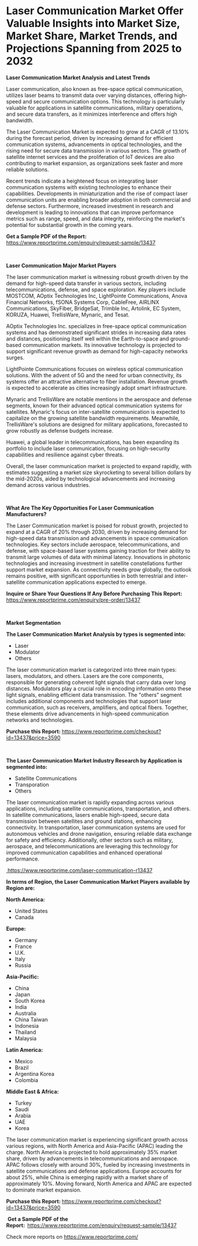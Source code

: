 <p><h1>Laser Communication Market Offer Valuable Insights into Market Size, Market Share, Market Trends, and Projections Spanning from 2025 to 2032</h1></p><p><strong>Laser Communication Market Analysis and Latest Trends</strong></p>
<p><p>Laser communication, also known as free-space optical communication, utilizes laser beams to transmit data over varying distances, offering high-speed and secure communication options. This technology is particularly valuable for applications in satellite communications, military operations, and secure data transfers, as it minimizes interference and offers high bandwidth.</p><p>The Laser Communication Market is expected to grow at a CAGR of 13.10% during the forecast period, driven by increasing demand for efficient communication systems, advancements in optical technologies, and the rising need for secure data transmission in various sectors. The growth of satellite internet services and the proliferation of IoT devices are also contributing to market expansion, as organizations seek faster and more reliable solutions.</p><p>Recent trends indicate a heightened focus on integrating laser communication systems with existing technologies to enhance their capabilities. Developments in miniaturization and the rise of compact laser communication units are enabling broader adoption in both commercial and defense sectors. Furthermore, increased investment in research and development is leading to innovations that can improve performance metrics such as range, speed, and data integrity, reinforcing the market's potential for substantial growth in the coming years.</p></p>
<p><strong>Get a Sample PDF of the Report:&nbsp;</strong> <a href="https://www.reportprime.com/enquiry/request-sample/13437?utm_campaign=2515&utm_medium=2&utm_source=Github&utm_content=ia&utm_term=20032025&utm_id=laser-communication">https://www.reportprime.com/enquiry/request-sample/13437</a></p>
<p>&nbsp;</p>
<p><strong>Laser Communication Major Market Players</strong></p>
<p><p>The laser communication market is witnessing robust growth driven by the demand for high-speed data transfer in various sectors, including telecommunications, defense, and space exploration. Key players include MOSTCOM, AOptix Technologies Inc, LightPointe Communications, Anova Financial Networks, fSONA Systems Corp, CableFree, AIRLINX Communications, SkyFiber, BridgeSat, Trimble Inc, Artolink, EC System, KORUZA, Huawei, TrellisWare, Mynaric, and Tesat.</p><p>AOptix Technologies Inc. specializes in free-space optical communication systems and has demonstrated significant strides in increasing data rates and distances, positioning itself well within the Earth-to-space and ground-based communication markets. Its innovative technology is projected to support significant revenue growth as demand for high-capacity networks surges.</p><p>LightPointe Communications focuses on wireless optical communication solutions. With the advent of 5G and the need for urban connectivity, its systems offer an attractive alternative to fiber installation. Revenue growth is expected to accelerate as cities increasingly adopt smart infrastructure.</p><p>Mynaric and TrellisWare are notable mentions in the aerospace and defense segments, known for their advanced optical communication systems for satellites. Mynaric's focus on inter-satellite communication is expected to capitalize on the growing satellite bandwidth requirements. Meanwhile, TrellisWare's solutions are designed for military applications, forecasted to grow robustly as defense budgets increase.</p><p>Huawei, a global leader in telecommunications, has been expanding its portfolio to include laser communication, focusing on high-security capabilities and resilience against cyber threats. </p><p>Overall, the laser communication market is projected to expand rapidly, with estimates suggesting a market size skyrocketing to several billion dollars by the mid-2020s, aided by technological advancements and increasing demand across various industries.</p></p>
<p>&nbsp;</p>
<p><strong>What Are The Key Opportunities For Laser Communication Manufacturers?</strong></p>
<p><p>The Laser Communication market is poised for robust growth, projected to expand at a CAGR of 20% through 2030, driven by increasing demand for high-speed data transmission and advancements in space communication technologies. Key sectors include aerospace, telecommunications, and defense, with space-based laser systems gaining traction for their ability to transmit large volumes of data with minimal latency. Innovations in photonic technologies and increasing investment in satellite constellations further support market expansion. As connectivity needs grow globally, the outlook remains positive, with significant opportunities in both terrestrial and inter-satellite communication applications expected to emerge.</p></p>
<p><strong>Inquire or Share Your Questions If Any Before Purchasing This Report:</strong> <a href="https://www.reportprime.com/enquiry/pre-order/13437?utm_campaign=2515&utm_medium=2&utm_source=Github&utm_content=ia&utm_term=20032025&utm_id=laser-communication">https://www.reportprime.com/enquiry/pre-order/13437</a></p>
<p>&nbsp;</p>
<p><strong>Market Segmentation</strong></p>
<p><strong>The Laser Communication Market Analysis by types is segmented into:</strong></p>
<p><ul><li>Laser</li><li>Modulator</li><li>Others</li></ul></p>
<p><p>The laser communication market is categorized into three main types: lasers, modulators, and others. Lasers are the core components, responsible for generating coherent light signals that carry data over long distances. Modulators play a crucial role in encoding information onto these light signals, enabling efficient data transmission. The "others" segment includes additional components and technologies that support laser communication, such as receivers, amplifiers, and optical fibers. Together, these elements drive advancements in high-speed communication networks and technologies.</p></p>
<p><strong>Purchase this Report:&nbsp;</strong><a href="https://www.reportprime.com/checkout?id=13437&price=3590&utm_campaign=2515&utm_medium=2&utm_source=Github&utm_content=ia&utm_term=20032025&utm_id=laser-communication">https://www.reportprime.com/checkout?id=13437&price=3590</a></p>
<p>&nbsp;</p>
<p><strong>The Laser Communication Market Industry Research by Application is segmented into:</strong></p>
<p><ul><li>Satellite Communications</li><li>Transporation</li><li>Others</li></ul></p>
<p><p>The laser communication market is rapidly expanding across various applications, including satellite communications, transportation, and others. In satellite communications, lasers enable high-speed, secure data transmission between satellites and ground stations, enhancing connectivity. In transportation, laser communication systems are used for autonomous vehicles and drone navigation, ensuring reliable data exchange for safety and efficiency. Additionally, other sectors such as military, aerospace, and telecommunications are leveraging this technology for improved communication capabilities and enhanced operational performance.</p></p>
<p><a href="https://www.reportprime.com/laser-communication-r13437?utm_campaign=2515&utm_medium=2&utm_source=Github&utm_content=ia&utm_term=20032025&utm_id=laser-communication">&nbsp;https://www.reportprime.com/laser-communication-r13437</a></p>
<p><strong>In terms of Region, the Laser Communication Market Players available by Region are:</strong></p>
<p>
    <p> <strong> North America: </strong>
        <ul>
            <li>United States</li>
            <li>Canada</li>
        </ul>
        </p> 
    <p> <strong> Europe: </strong>
        <ul>
            <li>Germany</li>
            <li>France</li>
            <li>U.K.</li>
            <li>Italy</li>
            <li>Russia</li>
        </ul>
        </p> 
    <p> <strong> Asia-Pacific: </strong>
        <ul>
            <li>China</li>
            <li>Japan</li>
            <li>South Korea</li>
            <li>India</li>
            <li>Australia</li>
            <li>China Taiwan</li>
            <li>Indonesia</li>
            <li>Thailand</li>
            <li>Malaysia</li>
        </ul>
        </p> 
    <p> <strong> Latin America: </strong>
        <ul>
            <li>Mexico</li>
            <li>Brazil</li>
            <li>Argentina Korea</li>
            <li>Colombia</li>
        </ul>
        </p> 
    <p> <strong> Middle East & Africa: </strong>
        <ul>
            <li>Turkey</li>
            <li>Saudi</li>
            <li>Arabia</li>
            <li>UAE</li>
            <li>Korea</li>
        </ul>
    </p>
    </p>
<p><p>The laser communication market is experiencing significant growth across various regions, with North America and Asia-Pacific (APAC) leading the charge. North America is projected to hold approximately 35% market share, driven by advancements in telecommunications and aerospace. APAC follows closely with around 30%, fueled by increasing investments in satellite communications and defense applications. Europe accounts for about 25%, while China is emerging rapidly with a market share of approximately 10%. Moving forward, North America and APAC are expected to dominate market expansion.</p></p>
<p><strong>Purchase this Report: </strong><a href="https://www.reportprime.com/checkout?id=13437&price=3590&utm_campaign=2515&utm_medium=2&utm_source=Github&utm_content=ia&utm_term=20032025&utm_id=laser-communication">https://www.reportprime.com/checkout?id=13437&price=3590</a></p>
<p>&nbsp;<strong>Get a Sample PDF of the Report:&nbsp;&nbsp;</strong><a href="https://www.reportprime.com/enquiry/request-sample/13437?utm_campaign=2515&utm_medium=2&utm_source=Github&utm_content=ia&utm_term=20032025&utm_id=laser-communication">https://www.reportprime.com/enquiry/request-sample/13437</a></p>
<p><strong></strong></p>
<p>Check more reports on <a href="https://www.reportprime.com/?utm_campaign=2515&utm_medium=2&utm_source=Github&utm_content=ia&utm_term=20032025&utm_id=laser-communication">https://www.reportprime.com/</a></p>